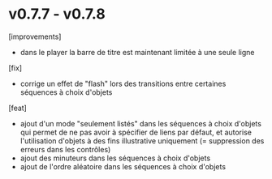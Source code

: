 # v0.7.7 - v0.7.8

[improvements]
* dans le player la barre de titre est maintenant limitée à une seule ligne

[fix]
* corrige un effet de "flash" lors des transitions entre certaines séquences à choix d'objets

[feat]
* ajout d'un mode "seulement listés" dans les séquences à choix d'objets qui permet de ne pas avoir à spécifier de liens par défaut, et autorise l'utilisation d'objets à des fins illustrative uniquement (= suppression des erreurs dans les contrôles)
* ajout des minuteurs dans les séquences à choix d'objets
* ajout de l'ordre aléatoire dans les séquences à choix d'objets
